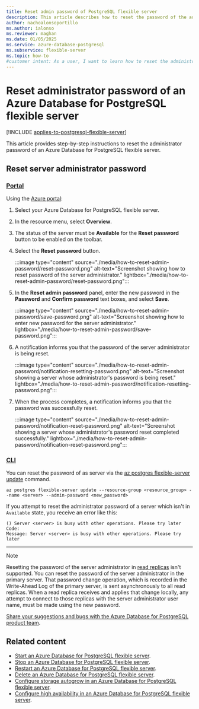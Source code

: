 ```yaml
---
title: Reset admin password of PostgreSQL flexible server
description: This article describes how to reset the password of the administrator of an Azure Database for PostgreSQL flexible server.
author: nachoalonsoportillo
ms.author: ialonso
ms.reviewer: maghan
ms.date: 01/05/2025
ms.service: azure-database-postgresql
ms.subservice: flexible-server
ms.topic: how-to
#customer intent: As a user, I want to learn how to reset the administrator password of an Azure Database for PostgreSQL flexible server.
---
```


# Reset administrator password of an Azure Database for PostgreSQL flexible server

[!INCLUDE [applies-to-postgresql-flexible-server](~/reusable-content/ce-skilling/azure/includes/postgresql/includes/applies-to-postgresql-flexible-server.md)]

This article provides step-by-step instructions to reset the administrator password of an Azure Database for PostgreSQL flexible server.

## Reset server administrator password

### [Portal](#tab/portal-reset-admin-password)

Using the [Azure portal](https://portal.azure.com/):

1. Select your Azure Database for PostgreSQL flexible server.

2. In the resource menu, select **Overview**.

3. The status of the server must be **Available** for the **Reset password** button to be enabled on the toolbar.

4. Select the **Reset password** button.

    :::image type="content" source="./media/how-to-reset-admin-password/reset-password.png" alt-text="Screenshot showing how to reset password of the server administrator." lightbox="./media/how-to-reset-admin-password/reset-password.png":::

5. In the **Reset admin password** panel, enter the new password in the **Password** and **Confirm password** text boxes, and select **Save**.

    :::image type="content" source="./media/how-to-reset-admin-password/save-password.png" alt-text="Screenshot showing how to enter new password for the server administrator." lightbox="./media/how-to-reset-admin-password/save-password.png":::

6. A notification informs you that the password of the server administrator is being reset.

    :::image type="content" source="./media/how-to-reset-admin-password/notification-resetting-password.png" alt-text="Screenshot showing a server whose administrator's password is being reset." lightbox="./media/how-to-reset-admin-password/notification-resetting-password.png":::

7. When the process completes, a notification informs you that the password was successfully reset.

    :::image type="content" source="./media/how-to-reset-admin-password/notification-reset-password.png" alt-text="Screenshot showing a server whose administrator's password reset completed successfully." lightbox="./media/how-to-reset-admin-password/notification-reset-password.png":::

### [CLI](#tab/cli-reset-admin-password)

You can reset the password of as server via the [az postgres flexible-server update](/cli/azure/postgres/flexible-server#az-postgres-flexible-server-update) command.

```azurecli-interactive
az postgres flexible-server update --resource-group <resource_group> --name <server> --admin-password <new_password>
```

If you attempt to reset the administrator password of a server which isn't in `Available` state, you receive an error like this:

```output
() Server <server> is busy with other operations. Please try later
Code: 
Message: Server <server> is busy with other operations. Please try later
```

---

> [!NOTE]
> Resetting the password of the server administrator in [read replicas](concepts-read-replicas.md) isn't supported. You can reset the password of the server administrator in the primary server. That password change operation, which is recorded in the Write-Ahead Log of the primary server, is sent asynchronously to all read replicas. When a read replica receives and applies that change locally, any attempt to connect to those replicas with the server administrator user name, must be made using the new password.

[Share your suggestions and bugs with the Azure Database for PostgreSQL product team](https://aka.ms/pgfeedback).

## Related content

- [Start an Azure Database for PostgreSQL flexible server](how-to-start-server.md).
- [Stop an Azure Database for PostgreSQL flexible server](how-to-stop-server.md).
- [Restart an Azure Database for PostgreSQL flexible server](how-to-restart-server.md).
- [Delete an Azure Database for PostgreSQL flexible server](how-to-delete-server.md).
- [Configure storage autogrow in an Azure Database for PostgreSQL flexible server](how-to-auto-grow-storage.md).
- [Configure high availability in an Azure Database for PostgreSQL flexible server](how-to-configure-high-availability.md).
